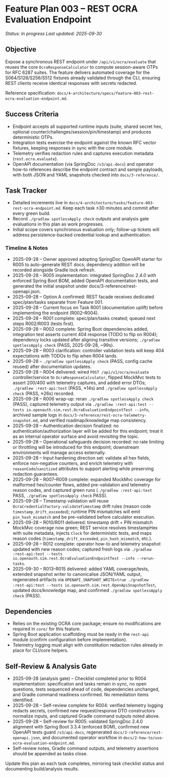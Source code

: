 # Feature Plan 003 – REST OCRA Evaluation Endpoint

_Status: In progress_
_Last updated: 2025-09-30_

## Objective
Expose a synchronous REST endpoint under `/api/v1/ocra/evaluate` that reuses the core `OcraResponseCalculator` to compute session-aware OTPs for RFC 6287 suites. The feature delivers automated coverage for the S064/S128/S256/S512 fixtures already validated through the CLI, ensuring REST clients receive identical responses with secrets redacted.

Reference specification: `docs/4-architecture/specs/feature-003-rest-ocra-evaluation-endpoint.md`.

## Success Criteria
- Endpoint accepts all supported runtime inputs (suite, shared secret hex, optional counter/challenges/session/pin/timestamp) and produces deterministic OTPs.
- Integration tests exercise the endpoint against the known RFC vector fixtures, keeping responses in sync with the core module.
- Telemetry verifies redaction rules and captures execution metadata (`rest.ocra.evaluate`).
- OpenAPI documentation (via SpringDoc `/v3/api-docs`) and operator how-to references describe the endpoint contract and sample payloads, with both JSON and YAML snapshots checked into `docs/3-reference/`.

## Task Tracker
- Detailed increments live in `docs/4-architecture/tasks/feature-003-rest-ocra-endpoint.md`. Keep each task ≤30 minutes and commit after every green build.
- Record `./gradlew spotlessApply check` outputs and analysis gate evaluations in this plan as work progresses.
- Initial scope covers synchronous evaluation only; follow-up tickets will address persistence-backed credential lookup and authentication.

### Timeline & Notes
- 2025-09-28 – Owner approved adopting SpringDoc OpenAPI starter for R005 to auto-generate REST docs; dependency addition will be recorded alongside Gradle lock refresh.
- 2025-09-28 – R005 implementation: integrated SpringDoc 2.4.0 with enforced Spring Boot BOM, added OpenAPI documentation tests, and generated the initial snapshot under docs/3-reference/rest-openapi.json.
- 2025-09-28 – Option A confirmed: REST facade receives dedicated spec/plan/tasks separate from Feature 001.
- 2025-09-28 – Current focus on Task R001 (documentation uplift) before implementing the endpoint (R002–R004).
- 2025-09-28 – R001 complete: spec/plan/tasks created; queued next steps R002/R003 (tests first).
- 2025-09-28 – R002 complete: Spring Boot dependencies added, integration test asserts current 404 response (TODO to flip on R004); dependency locks updated after aligning transitive versions; `./gradlew spotlessApply check` (PASS, 2025-09-28, ~99s).
- 2025-09-28 – R003 clarification: controller validation tests will keep 404 expectations with TODOs to flip when R004 lands.
- 2025-09-28 – `./gradlew spotlessApply check` (PASS, config cache reused) after documentation updates.
- 2025-09-28 – R004 delivered: wired `POST /api/v1/ocra/evaluate` controller/service to `OcraResponseCalculator`, flipped MockMvc tests to assert 200/400 with telemetry captures, and added error DTOs; `./gradlew :rest-api:test` (PASS, ≈14s) and `./gradlew spotlessApply check` (PASS, ≈26s) recorded.
- 2025-09-28 – R006 wrap-up: reran `./gradlew spotlessApply check` (PASS), captured telemetry output via `./gradlew :rest-api:test --tests io.openauth.sim.rest.OcraEvaluationEndpointTest --info`, archived sample logs in `docs/3-reference/rest-ocra-telemetry-snapshot.md`, and verified roadmap/knowledge map consistency.
- 2025-09-28 – Authentication decision finalized: no authentication/authorization layer will be added for this endpoint; treat it as an internal operator surface and avoid revisiting the topic.
- 2025-09-28 – Operational safeguards decision recorded: no rate limiting or throttling will be introduced for this endpoint; downstream environments will manage access externally.
- 2025-09-28 – Input hardening direction set: validate all hex fields, enforce non-negative counters, and enrich telemetry with `reasonCode`/`sanitized` attributes to support alerting while preserving redaction guarantees.
- 2025-09-28 – R007–R009 complete: expanded MockMvc coverage for malformed hex/counter flows, added pre-validation and telemetry reason codes, and captured green runs (`./gradlew :rest-api:test` PASS, `./gradlew spotlessApply check` PASS).
- 2025-09-28 – Timestamp validation will reuse `OcraCredentialFactory.validateTimestamp` drift rules (reason code `timestamp_drift_exceeded`); runtime PIN mismatches will emit `pin_hash_mismatch` and be pre-validated before calculator execution.
- 2025-09-28 – R010/R011 delivered: timestamp drift + PIN mismatch MockMvc coverage now green; REST service resolves timestampHex with suite metadata, injects `Clock` for deterministic tests, and maps reason codes (`timestamp_drift_exceeded`, `pin_hash_mismatch`, etc.).
- 2025-09-28 – R012 complete: operator how-to and telemetry snapshot updated with new reason codes; captured fresh logs via `./gradlew :rest-api:test --tests io.openauth.sim.rest.OcraEvaluationEndpointTest --info --rerun-tasks`.
- 2025-09-30 – R013–R015 delivered: added YAML coverage/tests, extended snapshot writer to canonicalise JSON/YAML output, regenerated artifacts via `OPENAPI_SNAPSHOT_WRITE=true ./gradlew :rest-api:test --tests io.openauth.sim.rest.OpenApiSnapshotTest`, updated docs/knowledge map, and confirmed `./gradlew spotlessApply check` (PASS).

## Dependencies
- Relies on the existing OCRA core package; ensure no modifications are required in `core/` for this feature.
- Spring Boot application scaffolding must be ready in the `rest-api` module (confirm configuration before implementation).
- Telemetry logging must align with constitution redaction rules already in place for CLI/core helpers.

## Self-Review & Analysis Gate
- 2025-09-28 (analysis gate) – Checklist completed prior to R004 implementation: specification and tasks remain in sync, no open questions, tests sequenced ahead of code, dependencies unchanged, and Gradle command readiness confirmed. No remediation items identified.
- 2025-09-28 – Self-review complete for R004: verified telemetry logging redacts secrets, confirmed new request/response DTO constructors normalize inputs, and captured Gradle command outputs noted above.
- 2025-09-28 – Self-review for R005: validated SpringDoc 2.4.0 alignment with Spring Boot 3.3.4 (enforced BOM), confirmed new OpenAPI tests guard `/v3/api-docs`, regenerated `docs/3-reference/rest-openapi.json`, and documented operator workflow in `docs/2-how-to/use-ocra-evaluation-endpoint.md`.
- Self-review notes, Gradle command outputs, and telemetry assertions should be appended as tasks close.

Update this plan as each task completes, mirroring task checklist status and documenting build/analysis results.
